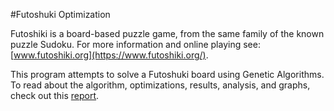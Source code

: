 #Futoshuki Optimization

Futoshiki is a board-based puzzle game, from the same family of the known puzzle Sudoku.
For more information and online playing see: [www.futoshiki.org](https://www.futoshiki.org/).

This program attempts to solve a Futoshuki board using Genetic Algorithms.  
To read about the algorithm, optimizations, results, analysis, and graphs, check out this  [report](https://github.com/saraspagno/Futoshiki-Optimization/report).


